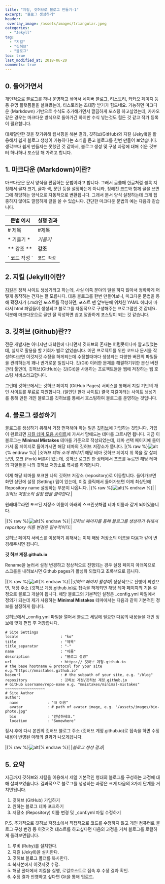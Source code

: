 ```yaml
---
title: "지킬, 깃허브로 블로그 만들기-1"
excerpt: "블로그 생성하기"
header: 
 overlay_image: /assets/images/triangular.jpeg
categories:
  - "Jekyll"
tag: 
  - "지킬"
  - "깃허브"
  - "블로그"
toc: true
last_modified_at: 2018-06-20
comments: true
---
```


## 0. 들어가면서 
  개인적으로 블로그를 하나 운영하고 싶어서 네이버 블로그, 티스토리, 카카오 페이지 등등 유명 플랫폼들을 살펴봤는데, 티스토리는 초대장 받기가 힘드네요. 가능하면 마크다운 (Markdown) 기반으로 수식도 추가해가면서 깔끔하게 포스팅 하고싶었는데,  카카오 같은 경우는 마크다운 방식으로 돌아가긴 하지만 수식 넣는것도 힘든 것 같고 작가 등록이 필요합니다. 

  대체할만한 것을 찾기위해  웹서핑을 해본 결과, 깃허브(GitHub)와 지킬 (Jekyll)을 활용해서 쉽게 블로그 생성이 가능하다는 소식을 듣고 블로그를 한번 만들어 보았습니다. 생각보다 쉽게 만들지는 못했던 것 같아서, 블로그 생성 및 구성 과정에 대해 쉬운 것부터 하나하나 포스팅 해 가려고 합니다. 

## 1. 마크다운 (Markdown)이란?
  마크다운은 문서 양식을 편집하는 문법이라고 합니다. 그래서 글쓸때 한글처럼 블록 지정해서 글자 크기, 글자 색, 문단 등을 설정하는게 아니라, 정해진 코드와 함께 글을 쓰면 그에 해당하는 양식으로 자동적으로 변환됩니다. 그래서 문서 양식 설정하는데 크게 집중하지 않아도 깔끔하게 글을 쓸 수 있습니다.  간단한 마크다운 문법의 예는 다음과 같습니다.

| 문법 예시    | 실행 결과 |
| ---------- | -------- |
| \# 제목  | #제목  |
| \* 기울기 \* | *기울기* |
| \** 강조 \** |  **강조**  |
| \` 코드 작성 \` | `코드 작성` |

## 2. 지킬 (Jekyll)이란?
  [지킬](https://jekyllrb-ko.github.io/)은 정적 사이트 생성기라고 하는데, 사실 이쪽 분야의 일을 하지 않아서 정확하게 어떻게 동작하는 건지는 잘 모릅니다. 대충 블로그를 한번 만들어보니,  마크다운 문법을 통해 확장자가  (.md)인 포스트를 작성하면, 포스트 맨 앞부분에 위치한 YAML 헤더에 따라서  html 파일들이 생성되고 블로그를 자동적으로 구성해주는 프로그램인 것 같네요. 덕분에 마크다운으로 글만 잘 작성하면 쉽고 깔끔하게 포스팅이 되는 것 같습니다. 

## 3. 깃허브 (Github)란??
  전문 개발자는 아니지만 대학원에 다니면서 깃허브의 존재는 어렴풋이나마 알고있었는데, 실제로 활용을 할 기회가 별로 없었습니다. 어떤 프로젝트를 위한 코드나 문서를 작성하다보면 이것저것 수정을 하게되는데  수정할때마다 생성되는 다양한 버전의 파일들을 관리하는게 꽤나 번거로운 일입니다. 깃(Git) 이러한 문제를 해결하기위한 분산 버전 관리 툴인데, 깃허브(GitHub)는 깃(Git)을 사용하는 프로젝트들을 웹에 저장하는 웹 호스팅 서비스라고합니다.

  그런데 깃허브에서는 깃허브 페이지 (GitHub Pages) 서비스를 통해서 지킬 기반의 개인 사이트를 무료로 지원합니다. (일인단 한개 사이트) 결국 지킬이라는 사이트 생성기를 통해 만든 개인 블로그를 깃허브를 통해서 호스팅하여 블로그를 운영하는 것입니다.

## 4. 블로그 생성하기
  블로그를 생성하기 위해서 가장 먼저해야 하는 일은 [깃허브](https://github.com/)에 가입하는 것입니다. 가입이 완료되면 [지킬 테마 모음 사이트](http://jekyllthemes.org)에 가셔서 맘에드는 테마를 고르시면 됩니다. 지금 이 블로그는 **Minimal Mistakes** 테마를  기준으로 작성되었는데, 테마 선택 페이지에 들어가서 홈 페이지로 들어가시면 해당 테마의 깃허브 저장소가 뜹니다.
|{% raw %}![alt](/assets/images/jekylltheme.png){% endraw %}|
|*깃허브 테마 소개 페이지*|
해당 테마 깃허브 페이지 위 쪽을 잘 살펴보면, 포크 (Fork) 버튼이 있는데, 깃허브 로그인 한 상태에서 포크를 누르면 해당 테마의 파일들을 나의 깃허브 저장소로 복사를 하게됩니다.

이제 해당 테마를 포크한 나의 깃허브 저장소 (repository)로 이동합니다.
들어가보면 화면 상단에 설정 (Setting) 탭이 있는데, 이걸 클릭해서 들어가보면 이제 최상단에 Repository name 설정하는 부분이 나옵니다.
|{% raw %}![alt](/assets/images/setting.png){% endraw %}|
|*깃허브 저장소의 설정 탭을 클릭한다.*|

원래대로라면 포크된 저장소 이름이 아래의 스크린샷처럼 테마 이름과 같게 되어있습니다.

|{% raw %}![alt](/assets/images/reponame.png){% endraw %}|
|*깃허브 페이지를 통해 블로그를 생성하기 위해서 repository 이름 변경은 필수적이다.*|

깃허브 페이지 서비스를 이용하기 위해서는 이제 해당 저장소의 이름을 다음과 같이 변경해주시면 됩니다.

**깃 허브 계정.github.io**

Rename을 눌러서 설정 변경하고 정상적으로 진행되는 경우 설정 페이지 아래쪽으로 스크롤을 내려보시면 Github pages가 활성화 되었다고 초록색으로 뜹니다. 

|{% raw %}![alt](/assets/images/pages.png){% endraw %}|
|*깃허브 페이지 활성화*|
정상적으로 진행이 되었으면, 해당 주소 (깃허브 계정.github.io)로 접속을 하게되면 해당 테마 페이지의 기본 설정으로 블로그 개설이 됩니다. 해당 블로그의 기본적인 설정은 \_config.yml 파일에서 정의가 되는데  제가 사용하는 **Minimal Mistakes** 테마에서는 다음과 같이 기본적인 정보를 설정하게 됩니다.

깃허브에서 \_config.yml 파일을 열어서 블로그 세팅에 필요한 다음의 내용들을 개인 정보에 맞게 편집 후 저장합니다. 
```
# Site Settings
locale                   : "ko"
title                    : "제목"
title_separator          : "-"
name                     : "이름"
description              : "블로그 설명"
url                      : https:// 깃허브 계정.github.io 
# the base hostname & protocol for your site e.g."https://mmistakes.github.io"
baseurl                  : # the subpath of your site, e.g. "/blog"
repository               : 깃허브 계정/깃허브 계정.github.io 
# GitHub username/repo-name e.g. "mmistakes/minimal-mistakes"
~~~~~~~~~~~~~~~~~~
# Site Author
author:
  name             : "내 이름"
  avatar           : # path of avatar image, e.g. "/assets/images/bio-photo.jpg"
  bio              : "안녕하세요."
  location         : "Somewhere"
```

잠시 후에 다시 본인의 깃허브 블로그 주소 (깃허브 계정.github.io)로 접속을 하면 수정 내용이 반영된 아래의 결과가 나오게됩니다.

|{% raw %}![alt](/assets/images/firstblog.png){% endraw %}|
|*블로그 생성 결과*|

## 5. 요약

지금까지 깃허브와 지킬을 이용해서 제일 기본적인 형태의 블로그를 구성하는 과정에 대해 살펴보았습니다. 결과적으로 블로그를 생성하는 과정은 크게 다음의 3가지 단계를 거치면됩니다.

1. 깃허브 (GitHub) 가입하기
2. 원하는 블로그 테마 포크하기
3. 저장소 (Repository) 이름 변경 및 _conf.yml 파일 수정하기

P.S. 추가적으로 깃허브 저장소에서 직접적으로 코드를 수정하지 않고 개인 컴퓨터로 블로그 구성 변경 등 이것저것 테스트를 하고싶다면 다음의 과정을 거쳐 블로그를 로컬하게 돌려보면됩니다.

1. 루비 (Ruby)를 설치한다.
2. 지킬 (Jekyll)을 설치한다.
3. 깃허브 블로그 폴더를 복사한다.
4. 복사본에서 이것저것 수정.
5. 해당 폴더에서 지킬을 실행, 로컬호스트로 접속 후 수정 결과 확인.
6. 수정 결과 반영하고 싶다면 Git을 통해 업로드.
